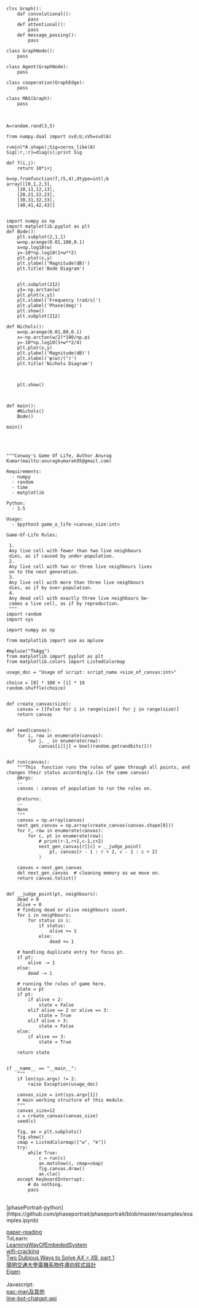 
```
clss Graph():
    daf convolutional():
        pass
    def attentional():
        pass
    def message_passing():
        pass

class GraphNode():
    pass

class Agent(GraphNode):
    pass

class cooperation(GraphEdge):
    pass

class MAS(Graph):
    pass

```
<br>

```
A=random.rand(3,5)

from numpy.dual import svd;U,sVh=svd(A)

r=min(*A.shape);Sig=zeros_like(A)
Sig[:r,:r]=diag(s);print Sig

```
```
def f(i,j):
    return 10*i+j

b=np.fromfunction(f,(5,4),dtype=int);b
array([[0,1,2,3],
    [10,11,12,13],
    [20,21,22,23],
    [30,31,32,33],
    [40,41,42,43]]
    

```

```
import numpy as np
import matplotlib.pyplot as plt
def Bode():
    plt.subplot(2,1,1)
    w=np.arange(0.01,100,0.1)
    x=np.log10(w)
    y=-10*np.log10(1+w**2)
    plt.plot(x,y)
    plt.ylabel('Magnitude(dB)')
    plt.title('Bode Diagram')

    
    plt.subplot(212)
    y1=-np.arctan(w)
    plt.plot(x,y1)
    plt.xlabel('Frequency (rad/s)')
    plt.ylabel('Phase(deg)')
    plt.show()
    plt.subplot(212)

def Nichols():
    w=np.arange(0.01,80,0.1)
    x=-np.arctan(w/2)*180/np.pi
    y=-10*np.log10(1+w**2/4)
    plt.plot(x,y)
    plt.ylabel('Magnitude(dB)')
    plt.xlabel('φ(w)/(°)')
    plt.title('Nichols Diagram')
    

    
    plt.show()
    

    
def main():
    #Nichols()
    Bode()

main()
```

<br>
<br>

```
"""Conway's Game Of Life, Author Anurag Kumar(mailto:anuragkumarak95@gmail.com)

Requirements:
  - numpy
  - random
  - time
  - matplotlib

Python:
  - 3.5

Usage:
  - $python3 game_o_life <canvas_size:int>

Game-Of-Life Rules:

 1.
 Any live cell with fewer than two live neighbours
 dies, as if caused by under-population.
 2.
 Any live cell with two or three live neighbours lives
 on to the next generation.
 3.
 Any live cell with more than three live neighbours
 dies, as if by over-population.
 4.
 Any dead cell with exactly three live neighbours be-
 comes a live cell, as if by reproduction.
 """
import random
import sys

import numpy as np

from matplotlib import use as mpluse

#mpluse("TkAgg")
from matplotlib import pyplot as plt
from matplotlib.colors import ListedColormap

usage_doc = "Usage of script: script_nama <size_of_canvas:int>"

choice = [0] * 100 + [1] * 10
random.shuffle(choice)


def create_canvas(size):
    canvas = [[False for i in range(size)] for j in range(size)]
    return canvas


def seed(canvas):
    for i, row in enumerate(canvas):
        for j, _ in enumerate(row):
            canvas[i][j] = bool(random.getrandbits(1))


def run(canvas):
    """This  function runs the rules of game through all points, and changes their status accordingly.(in the same canvas)
    @Args:
    --
    canvas : canvas of population to run the rules on.

    @returns:
    --
    None
    """
    canvas = np.array(canvas)
    next_gen_canvas = np.array(create_canvas(canvas.shape[0]))
    for r, row in enumerate(canvas):
        for c, pt in enumerate(row):
            # print(r-1,r+2,c-1,c+2)
            next_gen_canvas[r][c] = __judge_point(
                pt, canvas[r - 1 : r + 2, c - 1 : c + 2]
            )

    canvas = next_gen_canvas
    del next_gen_canvas  # cleaning memory as we move on.
    return canvas.tolist()


def __judge_point(pt, neighbours):
    dead = 0
    alive = 0
    # finding dead or alive neighbours count.
    for i in neighbours:
        for status in i:
            if status:
                alive += 1
            else:
                dead += 1

    # handling duplicate entry for focus pt.
    if pt:
        alive -= 1
    else:
        dead -= 1

    # running the rules of game here.
    state = pt
    if pt:
        if alive < 2:
            state = False
        elif alive == 2 or alive == 3:
            state = True
        elif alive > 3:
            state = False
    else:
        if alive == 3:
            state = True

    return state


if __name__ == "__main__":
    """
    if len(sys.argv) != 2:
        raise Exception(usage_doc)

    canvas_size = int(sys.argv[1])
    # main working structure of this module.
    """
    canvas_size=12
    c = create_canvas(canvas_size)
    seed(c)

    fig, ax = plt.subplots()
    fig.show()
    cmap = ListedColormap(["w", "k"])
    try:
        while True:
            c = run(c)
            ax.matshow(c, cmap=cmap)
            fig.canvas.draw()
            ax.cla()
    except KeyboardInterrupt:
        # do nothing.
        pass
```

<br>
[phasePortrait-python](https://github.com/phaseportrait/phaseportrait/blob/master/examples/examples.ipynb)

[paper-reading](https://github.com/mli/paper-reading)<br>
ToLearn:<br>
[LearningWayOfEmbededSystem](https://github.com/SSHeRun/LearningWayOfEmbededSystem)<br>
[wifi-cracking](https://github.com/brannondorsey/wifi-cracking)<br>
[Two Dubious Ways to Solve A*X = X*B, part 1](https://blogs.mathworks.com/cleve/2020/10/09/two-dubious-ways-to-solve-ax-xb-part-1/)<br>
[陽明交通大學電機系物件導向程式設計](http://ocw.nctu.edu.tw/course_detail.php?bgid=8&gid=0&nid=343&page=4)<br>
[Eigen](https://eigen.tuxfamily.org/index.php?title=Main_Page)<br>
<br>
Javascript:<br>
[pac-man及其他](https://www.zhihu.com/answer/2263313024)<br>
[line-bot-chatgpt-api](https://github.com/Hans-Tsai/my-chatgpt/tree/main)<br>



